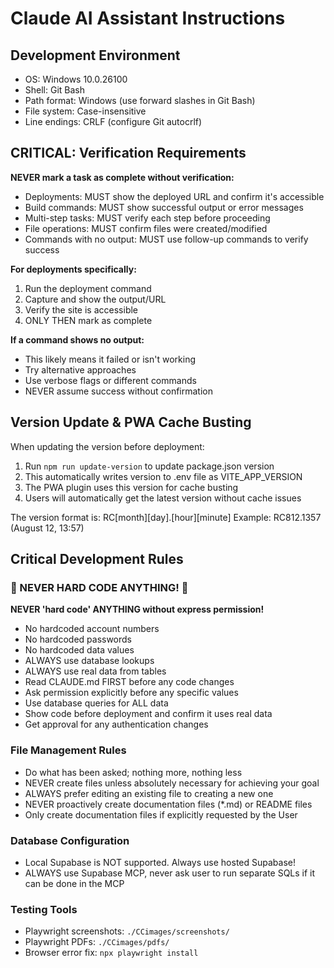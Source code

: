 # Claude AI Assistant Instructions

## Development Environment
- OS: Windows 10.0.26100
- Shell: Git Bash
- Path format: Windows (use forward slashes in Git Bash)
- File system: Case-insensitive
- Line endings: CRLF (configure Git autocrlf)

## CRITICAL: Verification Requirements
**NEVER mark a task as complete without verification:**
- Deployments: MUST show the deployed URL and confirm it's accessible
- Build commands: MUST show successful output or error messages
- Multi-step tasks: MUST verify each step before proceeding
- File operations: MUST confirm files were created/modified
- Commands with no output: MUST use follow-up commands to verify success

**For deployments specifically:**
1. Run the deployment command
2. Capture and show the output/URL
3. Verify the site is accessible
4. ONLY THEN mark as complete

**If a command shows no output:**
- This likely means it failed or isn't working
- Try alternative approaches
- Use verbose flags or different commands
- NEVER assume success without confirmation

## Version Update & PWA Cache Busting

When updating the version before deployment:
1. Run `npm run update-version` to update package.json version
2. This automatically writes version to .env file as VITE_APP_VERSION
3. The PWA plugin uses this version for cache busting
4. Users will automatically get the latest version without cache issues

The version format is: RC[month][day].[hour][minute]
Example: RC812.1357 (August 12, 13:57)

## Critical Development Rules

### 🚨 NEVER HARD CODE ANYTHING! 🚨
**NEVER 'hard code' ANYTHING without express permission!**
- No hardcoded account numbers
- No hardcoded passwords  
- No hardcoded data values
- ALWAYS use database lookups
- ALWAYS use real data from tables
- Read CLAUDE.md FIRST before any code changes
- Ask permission explicitly before any specific values
- Use database queries for ALL data
- Show code before deployment and confirm it uses real data
- Get approval for any authentication changes

### File Management Rules
- Do what has been asked; nothing more, nothing less
- NEVER create files unless absolutely necessary for achieving your goal
- ALWAYS prefer editing an existing file to creating a new one
- NEVER proactively create documentation files (*.md) or README files
- Only create documentation files if explicitly requested by the User

### Database Configuration
- Local Supabase is NOT supported. Always use hosted Supabase!
- ALWAYS use Supabase MCP, never ask user to run separate SQLs if it can be done in the MCP

### Testing Tools
- Playwright screenshots: `./CCimages/screenshots/`
- Playwright PDFs: `./CCimages/pdfs/`
- Browser error fix: `npx playwright install`
